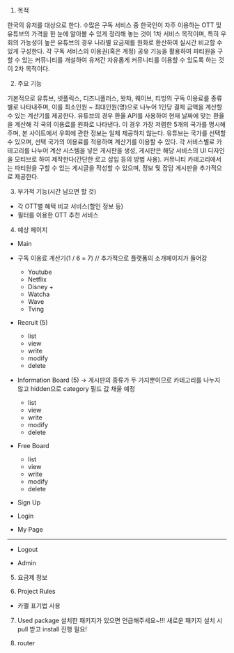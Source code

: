 1. 목적

  한국의 유저를 대상으로 한다.
  수많은 구독 서비스 중 한국인이 자주 이용하는 OTT 및 유튜브의 가격을 한 눈에 알아볼 수 있게 정리해 놓는 것이 1차 서비스 목적이며, 특히 우회의 가능성이 높은 유튜브의 경우 나라별 요금제를 원화로 환산하여 실시간 비교할 수 있게 구성한다.
  각 구독 서비스의 이용권(혹은 계정) 공유 기능을 활용하여 파티원을 구할 수 있는 커뮤니티를 개설하여 유저간 자유롭게 커뮤니티를 이용할 수 있도록 하는 것이 2차 목적이다.
 
2. 주요 기능

  기본적으로 유튜브, 넷플릭스, 디즈니플러스, 왓챠, 웨이브, 티빙의 구독 이용료를 종류별로 나타내주며, 이를 최소인원 ~ 최대인원(명)으로 나누어 1인당 결제 금액을 계산할 수 있는 계산기를 제공한다. 
  유튜브의 경우 환율 API를 사용하여 현재 날짜에 맞는 환율을 계산해 각 국의 이용료를 원화로 나타낸다. 이 경우 가장 저렴한 5개의 국가를 명시해주며, 본 사이트에서 우회에 관한 정보는 일체 제공하지 않는다. 유튜브는 국가를 선택할 수 있으며, 선택 국가의 이용료를 적용하여 계산기를 이용할 수 있다.
  각 서비스별로 카테고리를 나누어 계산 시스템을 넣은 게시판을 생성, 게시판은 해당 서비스의 UI 디자인을 모티브로 하여 제작한다(간단한 로고 삽입 등의 방법 사용). 
  커뮤니티 카테고리에서는 파티원을 구할 수 있는 게시글을 작성할 수 있으며, 정보 및 잡담 게시판을 추가적으로 제공한다.
 
3. 부가적 기능(시간 남으면 할 것)

  - 각 OTT별 혜택 비교 서비스(할인 정보 등)
  - 필터를 이용한 OTT 추천 서비스
 
 
4. 예상 페이지

- Main

- 구독 이용료 계산기(1 / 6 = 7) // 추가적으로 플랫폼의 소개페이지가 들어감
    - Youtube
    - Netflix
    - Disney +
    - Watcha
    - Wave
    - Tving

- Recruit (5)
    - list
    - view
    - write
    - modify
    - delete
- Information Board (5) -> 게시판의 종류가 두 가지뿐이므로 카테고리를 나누지 않고 hidden으로 category 필드 값 채울 예정
    - list
    - view
    - write
    - modify
    - delete
- Free Board
    - list
    - view
    - write
    - modify
    - delete

- Sign Up
- Login
- My Page
-----------------------------------------------
- Logout

- Admin
 
 
5. 요금제 정보


6. Project Rules

- 카멜 표기법 사용


7. Used package
  설치한 패키지가 있으면 언급해주세요~!!!
  새로운 패키지 설치 시 pull 받고 install 진행 필요!


  8. router
